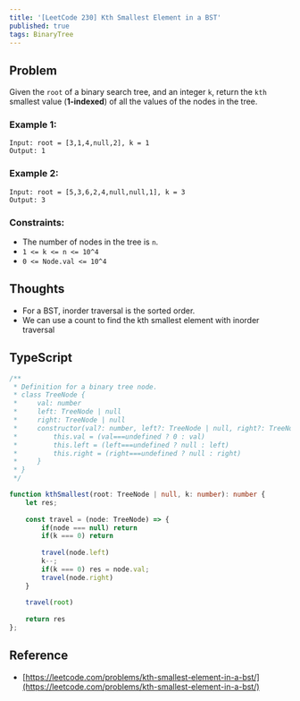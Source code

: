 ```yaml
---
title: '[LeetCode 230] Kth Smallest Element in a BST'
published: true
tags: BinaryTree
---
```


## Problem

Given the `root` of a binary search tree, and an integer `k`, return the `kth` smallest value (**1-indexed**) of all the values of the nodes in the tree.

### Example 1:

```
Input: root = [3,1,4,null,2], k = 1
Output: 1
```

### Example 2:

```
Input: root = [5,3,6,2,4,null,null,1], k = 3
Output: 3
```
 
### Constraints:

- The number of nodes in the tree is `n`.
- `1 <= k <= n <= 10^4`
- `0 <= Node.val <= 10^4`

## Thoughts

- For a BST, inorder traversal is the sorted order.
- We can use a count to find the kth smallest element with inorder traversal

## TypeScript

```typescript
/**
 * Definition for a binary tree node.
 * class TreeNode {
 *     val: number
 *     left: TreeNode | null
 *     right: TreeNode | null
 *     constructor(val?: number, left?: TreeNode | null, right?: TreeNode | null) {
 *         this.val = (val===undefined ? 0 : val)
 *         this.left = (left===undefined ? null : left)
 *         this.right = (right===undefined ? null : right)
 *     }
 * }
 */

function kthSmallest(root: TreeNode | null, k: number): number {
    let res;
    
    const travel = (node: TreeNode) => {
        if(node === null) return
        if(k === 0) return
        
        travel(node.left)
        k--;
        if(k === 0) res = node.val;
        travel(node.right)
    }
    
    travel(root)
    
    return res
};
```

## Reference

- [https://leetcode.com/problems/kth-smallest-element-in-a-bst/](https://leetcode.com/problems/kth-smallest-element-in-a-bst/)